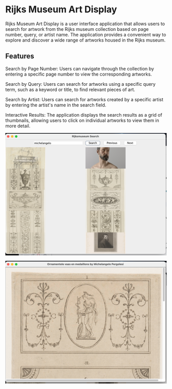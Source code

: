 # Rijks Museum Art Display
Rijks Museum Art Display is a user interface application that 
allows users to search for artwork from the Rijks museum collection 
based on page number, query, or artist name. The application provides a 
convenient way to explore and discover a wide range of artworks 
housed in the Rijks museum.

## Features
Search by Page Number: Users can navigate through the collection
by entering a specific page number to view the corresponding artworks.

Search by Query: Users can search for artworks using a specific 
query term, such as a keyword or title, to find relevant pieces of art.

Search by Artist: Users can search for artworks created by a specific 
artist by entering the artist's name in the search field.

Interactive Results: The application displays the search results as a 
grid of thumbnails, allowing users to click on individual artworks to view them in more detail.

![Rijks Search Frame](img.png)
 
![Image Frame](img_1.png)